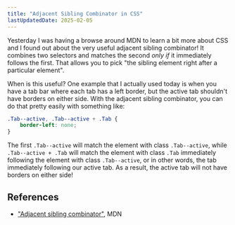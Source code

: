 ```yaml
---
title: "Adjacent Sibling Combinator in CSS"
lastUpdatedDate: 2025-02-05
---
```


Yesterday I was having a browse around MDN to learn a bit more about CSS and I found out about the very useful adjacent sibling combinator!
It combines two selectors and matches the second *only if* it immediately follows the first.
That allows you to pick "the sibling element right after a particular element".

When is this useful?
One example that I actually used today is when you have a tab bar where each tab has a left border, but the active tab shouldn't have borders on either side.
With the adjacent sibling combinator, you can do that pretty easily with something like:

```css
.Tab--active, .Tab--active + .Tab {
    border-left: none;
}
```

The first `.Tab--active` will match the element with class `.Tab--active`, while `.Tab--active + .Tab` will match the element with class `.Tab` immediately following the element with class `.Tab--active`, or in other words, the tab immediately following our active tab.
As a result, the active tab will not have borders on either side!

## References

- ["Adjacent sibling combinator"](https://developer.mozilla.org/en-US/docs/Web/CSS/Adjacent_sibling_combinator), MDN